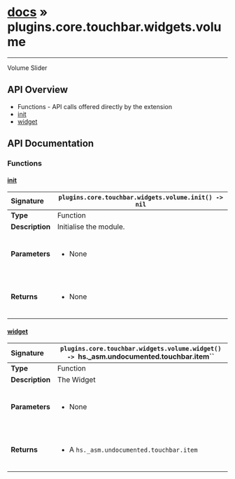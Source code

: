 # [docs](index.md) » plugins.core.touchbar.widgets.volume
---

Volume Slider

## API Overview
* Functions - API calls offered directly by the extension
 * [init](#init)
 * [widget](#widget)

## API Documentation

### Functions

#### [init](#init)
| <span style="float: left;">**Signature**</span> | <span style="float: left;">`plugins.core.touchbar.widgets.volume.init() -> nil` </span>                                                          |
| -----------------------------------------------------|---------------------------------------------------------------------------------------------------------|
| **Type**                                             | Function                                                                                         |
| **Description**                                      | Initialise the module.                                                                                         |
| **Parameters**                                       | <ul><br /><li>None</li><br /></ul>                                        |
| **Returns**                                          | <ul><br /><li>None</li><br /></ul>                                           |

#### [widget](#widget)
| <span style="float: left;">**Signature**</span> | <span style="float: left;">`plugins.core.touchbar.widgets.volume.widget() -> `hs._asm.undocumented.touchbar.item`` </span>                                                          |
| -----------------------------------------------------|---------------------------------------------------------------------------------------------------------|
| **Type**                                             | Function                                                                                         |
| **Description**                                      | The Widget                                                                                         |
| **Parameters**                                       | <ul><br /><li>None</li><br /></ul>                                        |
| **Returns**                                          | <ul><br /><li>A <code>hs._asm.undocumented.touchbar.item</code></li><br /></ul>                                           |

